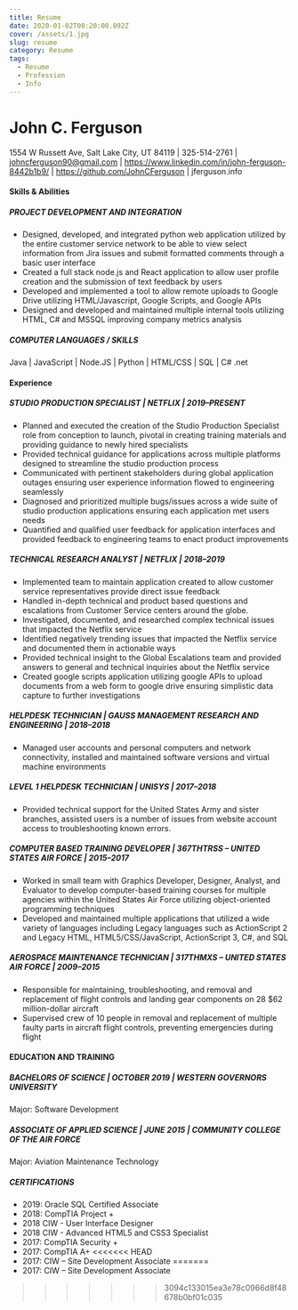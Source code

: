 ```yaml
---
title: Resume
date: 2020-01-02T00:20:00.892Z
cover: /assets/1.jpg
slug: resume
category: Resume
tags:
  - Resume
  - Profession
  - Info
---
```

# **John C. Ferguson**

1554 W Russett Ave, Salt Lake City, UT 84119 | 325-514-2761 | johncferguson90@gmail.com | <https://www.linkedin.com/in/john-ferguson-8442b1b9/> | <https://github.com/JohnCFerguson> | jferguson.info

#### Skills & Abilities

##### PROJECT DEVELOPMENT AND INTEGRATION

* Designed, developed, and integrated python web application utilized by the entire customer service network to be able to view select information from Jira issues and submit formatted comments through a basic user interface
* Created a full stack node.js and React application to allow user profile creation and the submission of text feedback by users
* Developed and implemented a tool to allow remote uploads to Google Drive utilizing HTML/Javascript, Google Scripts, and Google APIs
* Designed and developed and maintained multiple internal tools utilizing HTML, C# and MSSQL improving company metrics analysis

##### COMPUTER LANGUAGES / SKILLS

Java | JavaScript | Node.JS | Python | HTML/CSS | SQL | C# .net

#### Experience

##### STUDIO PRODUCTION SPECIALIST | NETFLIX | 2019–PRESENT

* Planned and executed the creation of the Studio Production Specialist role from conception to launch, pivotal in creating training materials and providing guidance to newly hired specialists
* Provided technical guidance for applications across multiple platforms designed to streamline the studio production process
* Communicated with pertinent stakeholders during global application outages ensuring user experience information flowed to engineering seamlessly
* Diagnosed and prioritized multiple bugs/issues across a wide suite of studio production applications ensuring each application met users needs
* Quantified and qualified user feedback for application interfaces and provided feedback to engineering teams to enact product improvements

##### TECHNICAL RESEARCH ANALYST | NETFLIX | 2018–2019

* Implemented team to maintain application created to allow customer service representatives provide direct issue feedback
* Handled in-depth technical and product based questions and escalations from Customer Service centers around the globe.
* Investigated, documented, and researched complex technical issues that impacted the Netflix service
* Identified negatively trending issues that impacted the Netflix service and documented them in actionable ways
* Provided technical insight to the Global Escalations team and provided answers to general and technical inquiries about the Netflix service
* Created google scripts application utilizing google APIs to upload documents from a web form to google drive ensuring simplistic data capture to further investigations

##### HELPDESK TECHNICIAN | GAUSS MANAGEMENT RESEARCH AND ENGINEERING | 2018–2018

* Managed user accounts and personal computers and network connectivity, installed and maintained software versions and virtual machine environments

##### LEVEL 1 HELPDESK TECHNICIAN | UNISYS | 2017–2018

* Provided technical support for the United States Army and sister branches, assisted users is a number of issues from website account access to troubleshooting known errors.

##### COMPUTER BASED TRAINING DEVELOPER | 367THTRSS – UNITED STATES AIR FORCE | 2015–2017

* Worked in small team with Graphics Developer, Designer, Analyst, and Evaluator to develop computer-based training courses for multiple agencies within the United States Air Force utilizing object-oriented programming techniques
* Developed and maintained multiple applications that utilized a wide variety of languages including Legacy languages such as ActionScript 2 and Legacy HTML, HTML5/CSS/JavaScript, ActionScript 3, C#, and SQL

##### AEROSPACE MAINTENANCE TECHNICIAN | 317THMXS – UNITED STATES AIR FORCE | 2009–2015

* Responsible for maintaining, troubleshooting, and removal and replacement of flight controls and landing gear components on 28 $62 million-dollar aircraft
* Supervised crew of 10 people in removal and replacement of multiple faulty parts in aircraft flight controls, preventing emergencies during flight

#### EDUCATION AND TRAINING

##### BACHELORS OF SCIENCE | OCTOBER 2019 | WESTERN GOVERNORS UNIVERSITY

Major: Software Development

##### ASSOCIATE OF APPLIED SCIENCE | JUNE 2015 | COMMUNITY COLLEGE OF THE AIR FORCE

Major: Aviation Maintenance Technology

##### CERTIFICATIONS

* 2019: Oracle SQL Certified Associate
* 2018: CompTIA Project +
* 2018 CIW - User Interface Designer
* 2018 CIW - Advanced HTML5 and CSS3 Specialist
* 2017: CompTIA Security +
* 2017: CompTIA A+
<<<<<<< HEAD
* 2017: CIW – Site Development Associate
=======
* 2017: CIW – Site Development Associate
>>>>>>> 3094c133015ea3e78c0966d8f48678b0bf01c035
